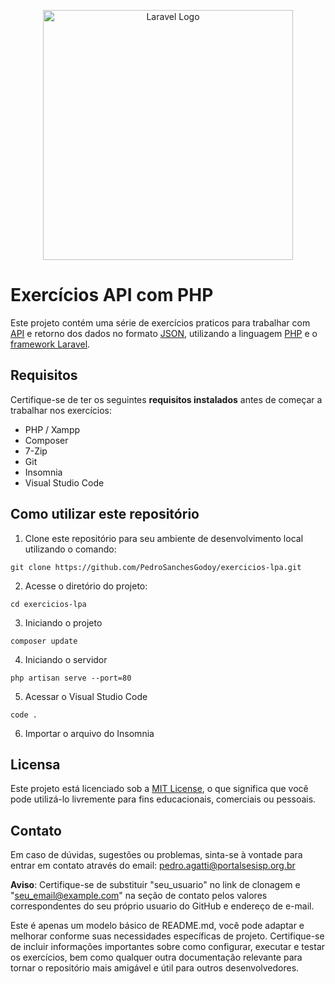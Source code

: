 <p align="center"><a href="https://laravel.com" target="_blank"><img src="https://raw.githubusercontent.com/laravel/art/master/logo-lockup/5%20SVG/2%20CMYK/1%20Full%20Color/laravel-logolockup-cmyk-red.svg" width="400" alt="Laravel Logo"></a></p>

# Exercícios API com PHP

Este projeto contém uma série de exercícios praticos para trabalhar com [API](https://www.techtudo.com.br/listas/2020/06/o-que-e-api-e-para-que-serve-cinco-perguntas-e-respostas.ghtml)  e retorno dos dados no formato [JSON](https://rockcontent.com/br/blog/json/), utilizando a linguagem [PHP](https://www.php.net/manual/pt_BR/intro-whatis.php) e o [framework Laravel](https://medium.com/desenvolvendo-com-paixao/o-que-%C3%A9-laravel-porque-us%C3%A1-lo-955c95d2453d).

## Requisitos

Certifique-se de ter os seguintes **requisitos instalados** antes de começar a trabalhar nos exercícios:

 * PHP / Xampp
 * Composer 
 * 7-Zip 
 * Git 
 * Insomnia 
 * Visual Studio Code
 
## Como utilizar este repositório

1. Clone este repositório para seu ambiente de desenvolvimento local utilizando o comando:
```
git clone https://github.com/PedroSanchesGodoy/exercicios-lpa.git
```
2.  Acesse o diretório do projeto:
```
cd exercicios-lpa
```
3. Iniciando o projeto
```
composer update
```
4. Iniciando o servidor
```
php artisan serve --port=80
```
5. Acessar o Visual Studio Code
```
code .
```
6. Importar o arquivo do Insomnia


## Licensa

Este projeto está licenciado sob a [MIT License](LICENSE), o que significa que você pode utilizá-lo livremente para fins educacionais, comerciais ou pessoais.


## Contato

Em caso de dúvidas, sugestões ou problemas, sinta-se à vontade para entrar em contato através do email: pedro.agatti@portalsesisp.org.br

**Aviso**: Certifique-se de substituir "seu_usuario" no link de clonagem e "seu_email@example.com" na seção de contato pelos valores correspondentes do seu próprio usuario do GitHub e endereço de e-mail.

Este é apenas um modelo básico de README.md, você pode adaptar e melhorar conforme suas necessidades específicas de projeto. Certifique-se de incluir informações importantes sobre como configurar, executar e testar os exercícios, bem como qualquer outra documentação relevante para tornar o repositório mais amigável e útil para outros desenvolvedores. 
